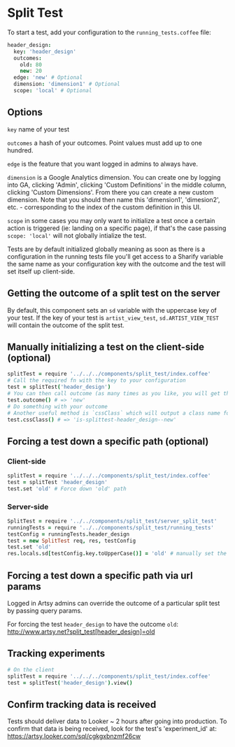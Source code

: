 # Split Test

To start a test, add your configuration to the `running_tests.coffee` file:

```coffeescript
header_design:
  key: 'header_design'
  outcomes:
    old: 80
    new: 20
  edge: 'new' # Optional
  dimension: 'dimension1' # Optional
  scope: 'local' # Optional
```

## Options

`key` name of your test

`outcomes` a hash of your outcomes. Point values must add up to one hundred.

`edge` is the feature that you want logged in admins to always have.

`dimension` is a Google Analytics dimension. You can create one by logging into GA, clicking 'Admin', clicking 'Custom Definitions' in the middle column, clicking 'Custom Dimensions'. From there you can create a new custom dimension. Note that you should then name this 'dimension1', 'dimesion2', etc. - corresponding to the index of the custom definition in this UI.

`scope` in some cases you may only want to initialize a test once a certain action is triggered (ie: landing on a specific page), if that's the case passing `scope: 'local'` will not globally intialize the test.

Tests are by default initialized globally meaning as soon as there is a configuration in the running tests file you'll get access to a Sharify variable the same name as your configuration key with the outcome and the test will set itself up client-side.

## Getting the outcome of a split test on the server

By default, this component sets an `sd` variable with the uppercase key of your test. If the key of your test is `artist_view_test`, `sd.ARTIST_VIEW_TEST` will contain the outcome of the split test.

## Manually initializing a test on the client-side (optional)

```coffeescript
splitTest = require '../../../components/split_test/index.coffee'
# Call the required fn with the key to your configuration
test = splitTest('header_design')
# You can then call outcome (as many times as you like, you will get the same outcome for the same user)
test.outcome() # => 'new'
# Do something with your outcome
# Another useful method is `cssClass` which will output a class name for use in stylesheets
test.cssClass() # => 'is-splittest-header_design--new'

```

## Forcing a test down a specific path (optional)

### Client-side

```coffeescript
splitTest = require '../../../components/split_test/index.coffee'
test = splitTest 'header_design'
test.set 'old' # Force down 'old' path
```

### Server-side

```coffeescript
SplitTest = require '../../components/split_test/server_split_test'
runningTests = require '../../components/split_test/running_tests'
testConfig = runningTests.header_design
test = new SplitTest req, res, testConfig
test.set 'old'
res.locals.sd[testConfig.key.toUpperCase()] = 'old' # manually set the Sharify variable
```

## Forcing a test down a specific path via url params

Logged in Artsy admins can override the outcome of a particular split test by passing query params.

For forcing the test `header_design` to have the outcome `old`:
http://www.artsy.net?split_test[header_design]=old

## Tracking experiments

```coffeescript
# On the client
splitTest = require '../../../components/split_test/index.coffee'
test = splitTest('header_design').view()
```

## Confirm tracking data is received

Tests should deliver data to Looker ~ 2 hours after going into production. To confirm that data is being received, look for the test's 'experiment_id' at:
https://artsy.looker.com/sql/cgkgxbnzmf26cw
